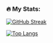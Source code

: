 ### :fire: My Stats:

[![GitHub Streak](https://streak-stats.demolab.com?user=laomuon&theme=tokyonight-duo&hide_border=true)](https://git.io/streak-stats)

[![Top Langs](https://github-readme-stats.vercel.app/api/top-langs/?username=laomuon&layout=compact&theme=vision-friendly-dark)](https://github.com/anuraghazra/github-readme-stats)
